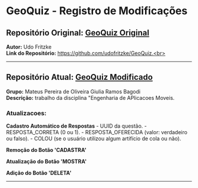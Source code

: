 # GeoQuiz - Registro de Modificações 

## Repositório Original: [GeoQuiz Original](https://github.com/udofritzke/GeoQuiz)
**Autor:** Udo Fritzke  
**Link do Repositório:** https://github.com/udofritzke/GeoQuiz.<br>

---

## Repositório Atual: [GeoQuiz Modificado](https://github.com/Marcelleap/GeoQuiz)
**Grupo:** Mateus Pereira de Oliveira
           Giulia Ramos Bagodi  
**Descrição:** trabalho da disciplina "Engenharia de APlicacoes Moveis.

### Atualizacoes:
**Cadastro Automático de Respostas**
     - UUID da questão.
     - RESPOSTA_CORRETA (0 ou 1).
     - RESPOSTA_OFERECIDA (valor: verdadeiro ou falso).
     - COLOU (se o usuário utilizou algum artifício de cola ou não).

**Remoção do Botão 'CADASTRA'**

**Atualização do Botão 'MOSTRA'**

**Adição do Botão 'DELETA'**
 
---

